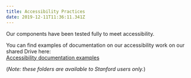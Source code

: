 ```yaml
---
title: Accessibility Practices
date: 2019-12-11T11:36:11.341Z
---
```

Our components have been tested fully to meet accessibility. 

You can find examples of documentation on our accessibility work on our shared Drive here: \
[Accessibility documentation examples](https://drive.google.com/drive/folders/1gRdr6nzzdyxU0DZNwjQB2SMyEohXaQRV) 

(_Note: these folders are available to Stanford users only._)

